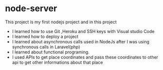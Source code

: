 # node-server
This project is my first nodejs project and in this project
- I learned how to use Git ,Heroku and SSH keys with Visual studio Code
- I learned how to deploy a project
- I learned about asynchronous calls used in NodeJs after I was using synchronous calls in Laravel(php)
- I learned about functional programing.
- I used APIs to get place coordinates and pass these coordinates to other api to get other informations about that place
